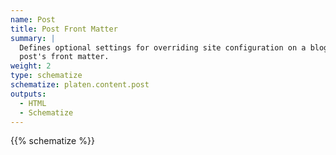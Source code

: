 ```yaml
---
name: Post
title: Post Front Matter
summary: |
  Defines optional settings for overriding site configuration on a blog post using values in the
  post's front matter.
weight: 2
type: schematize
schematize: platen.content.post
outputs:
  - HTML
  - Schematize
---
```


{{% schematize %}}
